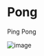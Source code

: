 # Pong
Ping Pong

![image](https://user-images.githubusercontent.com/75847634/192118719-6e911446-467a-474c-911a-294e35b91cf1.png)
